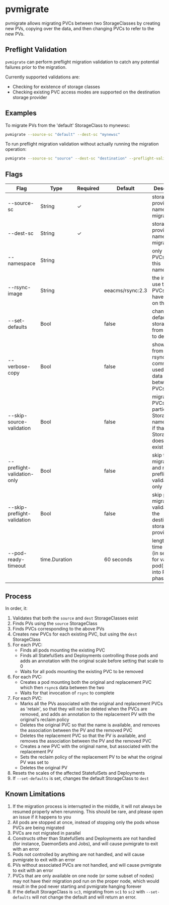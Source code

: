 # pvmigrate

pvmigrate allows migrating PVCs between two StorageClasses by creating new PVs, copying over the data, and then changing
PVCs to refer to the new PVs.

## Preflight Validation

`pvmigrate` can perform preflight migration validation to catch any potential failures prior to the migration. 

Currently supported validations are: 
- Checking for existence of storage classes
- Checking existing PVC access modes are supported on the destination storage provider

## Examples

To migrate PVs from the 'default' StorageClass to mynewsc:

```bash
pvmigrate --source-sc "default" --dest-sc "mynewsc"
```

To run preflight migration validation without actually running the migration operation:

```bash
pvmigrate --source-sc "source" --dest-sc "destination" --preflight-validation-only
```

## Flags

| Flag                     | Type   | Required | Default          | Description                                                                                      |
|--------------------------|--------|----------|------------------|--------------------------------------------------------------------------------------------------|
| --source-sc              | String | ✓        |                  | storage provider name to migrate from                                                            |
| --dest-sc                | String | ✓        |                  | storage provider name to migrate to                                                              |
| --namespace              | String |          |                  | only migrate PVCs within this namespace                                                       |
| --rsync-image            | String |          | eeacms/rsync:2.3 | the image to use to copy PVCs - must have 'rsync' on the path                                    |
| --set-defaults           | Bool   |          | false            | change default storage class from source to dest                                                 |
| --verbose-copy           | Bool   |          | false            | show output from the rsync command used to copy data between PVCs                                |
| --skip-source-validation | Bool   |          | false            | migrate from PVCs using a particular StorageClass name, even if that StorageClass does not exist |
| --preflight-validation-only | Bool | | false | skip the migration and run preflight validation only |
| --skip-preflight-validation | Bool | | false | skip preflight migration validation on the destination storage provider |
| --pod-ready-timeout | time.Duration | | 60 seconds | length of time to wait (in seconds) for validation pod(s) to go into Ready phase |

## Process

In order, it:

1. Validates that both the `source` and `dest` StorageClasses exist
2. Finds PVs using the `source` StorageClass
3. Finds PVCs corresponding to the above PVs
4. Creates new PVCs for each existing PVC, but using the `dest` StorageClass
5. For each PVC:
    * Finds all pods mounting the existing PVC
    * Finds all StatefulSets and Deployments controlling those pods and adds an annotation with the original scale
      before setting that scale to 0
    * Waits for all pods mounting the existing PVC to be removed
6. For each PVC:
    * Creates a pod mounting both the original and replacement PVC which then `rsync`s data between the two
    * Waits for that invocation of `rsync` to complete
7. For each PVC:
    * Marks all the PVs associated with the original and replacement PVCs as 'retain', so that they will not be deleted
      when the PVCs are removed, and adds an annotation to the replacement PV with the original's reclaim policy
    * Deletes the original PVC so that the name is available, and removes the association between the PV and the removed
      PVC
    * Deletes the replacement PVC so that the PV is available, and removes the association between the PV and the
      removed PVC
    * Creates a new PVC with the original name, but associated with the replacement PV
    * Sets the reclaim policy of the replacement PV to be what the original PV was set to
    * Deletes the original PV
8. Resets the scales of the affected StatefulSets and Deployments
9. If `--set-defaults` is set, changes the default StorageClass to `dest`

## Known Limitations

1. If the migration process is interrupted in the middle, it will not always be resumed properly when rerunning. This
   should be rare, and please open an issue if it happens to you
2. All pods are stopped at once, instead of stopping only the pods whose PVCs are being migrated
3. PVCs are not migrated in parallel
4. Constructs other than StatefulSets and Deployments are not handled (for instance, DaemonSets and Jobs), and will
   cause pvmigrate to exit with an error
5. Pods not controlled by anything are not handled, and will cause pvmigrate to exit with an error
6. PVs without associated PVCs are not handled, and will cause pvmigrate to exit with an error
7. PVCs that are only available on one node (or some subset of nodes) may not have their migration pod run on the proper
   node, which would result in the pod never starting and pvmigrate hanging forever
8. If the default StorageClass is `sc3`, migrating from `sc1` to `sc2` with `--set-defaults` will not change the default
   and will return an error.
